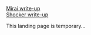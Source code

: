 

[Mirai write-up](https://github.com/ICMPofDED/ICMPofDED.github.io/blob/master/Mirai.md) 
<br>
[Shocker write-up](https://github.com/ICMPofDED/ICMPofDED.github.io/blob/master/Shocker.md)


This landing page is temporary...
